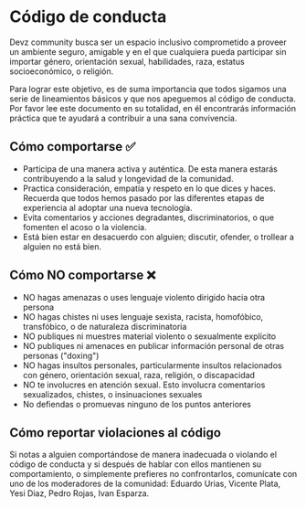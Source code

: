 # Código de conducta

Devz community busca ser un espacio inclusivo comprometido a proveer un ambiente seguro, amigable y en el que cualquiera pueda participar sin importar género, orientación sexual, habilidades, raza, estatus socioeconómico, o religión.

Para lograr este objetivo, es de suma importancia que todos sigamos una serie de lineamientos básicos y que nos apeguemos al código de conducta. Por favor lee este documento en su totalidad, en él encontrarás información práctica que te ayudará a contribuir a una sana convivencia.

## Cómo comportarse ✅

- Participa de una manera activa y auténtica. De esta manera estarás contribuyendo a la salud y longevidad de la comunidad.
- Practica consideración, empatía y respeto en lo que dices y haces. Recuerda que todos hemos pasado por las diferentes etapas de experiencia al adoptar una nueva tecnología.
- Evita comentarios y acciones degradantes, discriminatorios, o que fomenten el acoso o la violencia.
- Está bien estar en desacuerdo con alguien; discutir, ofender, o trollear a alguien no está bien.

## Cómo NO comportarse ❌
- NO hagas amenazas o uses lenguaje violento dirigido hacia otra persona
- NO hagas chistes ni uses lenguaje sexista, racista, homofóbico, transfóbico, o de naturaleza discriminatoria
- NO publiques ni muestres material violento o sexualmente explícito
- NO publiques ni amenaces en publicar información personal de otras personas ("doxing")
- NO hagas insultos personales, particularmente insultos relacionados con género, orientación sexual, raza, religión, o discapacidad
- NO te involucres en atención sexual. Esto involucra comentarios sexualizados, chistes, o insinuaciones sexuales
- No defiendas o promuevas ninguno de los puntos anteriores

## Cómo reportar violaciones al código
Si notas a alguien comportándose de manera inadecuada o violando el código de conducta y si después de hablar con ellos mantienen su comportamiento, o simplemente prefieres no confrontarlos, comunícate con uno de los moderadores de la comunidad: Eduardo Urias, Vicente Plata, Yesi Diaz, Pedro Rojas, Ivan Esparza. 
